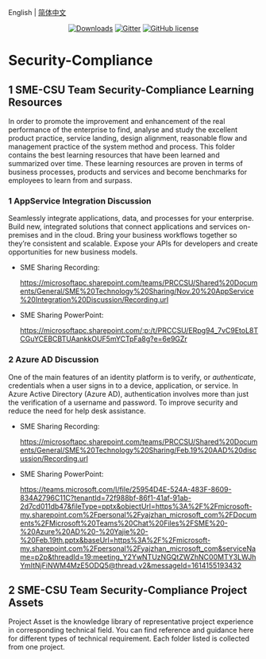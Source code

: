 English | [简体中文](./README_zh-CN.md)

<p align="center">
  <a href="https://github.com/sme-csu"><img src="https://badgen.net/badge/downloads/0/green?icon=github" alt="Downloads"></a>
  <a href="https://gitter.im/SME-CSU-Team/community?utm_source=badge&utm_medium=badge&utm_campaign=pr-badge"><img src="https://badges.gitter.im/SME-CSU-Team/community.svg" alt="Gitter" /></a>
  <a href="/LICENSE"><img src="https://img.shields.io/badge/license-MIT-blue.svg" alt="GitHub license" /></a>


# Security-Compliance

## 1 SME-CSU Team Security-Compliance Learning Resources

In order to promote the improvement and enhancement of the real performance of the enterprise to find, analyse and study the excellent product practice, service landing, design alignment, reasonable flow and management practice of the system method and process. This folder contains the best learning resources that have been learned and summarized over time. These learning resources are proven in terms of business processes, products and services and become benchmarks for employees to learn from and surpass.

### 1 AppService Integration Discussion

Seamlessly integrate applications, data, and processes for your enterprise. Build new, integrated solutions that connect applications and services on-premises and in the cloud. Bring your business workflows together so they’re consistent and scalable. Expose your APIs for developers and create opportunities for new business models.

- SME Sharing Recording: 

  https://microsoftapc.sharepoint.com/teams/PRCCSU/Shared%20Documents/General/SME%20Technology%20Sharing/Nov.20%20AppService%20Integration%20Discussion/Recording.url

- SME Sharing PowerPoint: 

  https://microsoftapc.sharepoint.com/:p:/t/PRCCSU/ERpg94_7vC9EtoL8TCGuYCEBCBTUAankkOUF5mYCTpFa8g?e=6e9GZr

### 2 Azure AD Discussion

One of the main features of an identity platform is to verify, or *authenticate*, credentials when a user signs in to a device, application, or service. In Azure Active Directory (Azure AD), authentication involves more than just the verification of a username and password. To improve security and reduce the need for help desk assistance.

- SME Sharing Recording: 

  https://microsoftapc.sharepoint.com/teams/PRCCSU/Shared%20Documents/General/SME%20Technology%20Sharing/Feb.19%20AAD%20discussion/Recording.url

- SME Sharing PowerPoint:

  https://teams.microsoft.com/l/file/25954D4E-524A-483F-8609-834A2796C11C?tenantId=72f988bf-86f1-41af-91ab-2d7cd011db47&fileType=pptx&objectUrl=https%3A%2F%2Fmicrosoft-my.sharepoint.com%2Fpersonal%2Fyajzhan_microsoft_com%2FDocuments%2FMicrosoft%20Teams%20Chat%20Files%2FSME%20-%20Azure%20AD%20-%20Yajie%20-%20Feb.19th.pptx&baseUrl=https%3A%2F%2Fmicrosoft-my.sharepoint.com%2Fpersonal%2Fyajzhan_microsoft_com&serviceName=p2p&threadId=19:meeting_Y2YwNTUzNGQtZWZhNC00MTY3LWJhYmItNjFiNWM4MzE5ODQ5@thread.v2&messageId=1614155193432

## 2 SME-CSU Team Security-Compliance Project Assets

Project Asset is the knowledge library of representative project experience in corresponding technical field. You can find reference and guidance here for different types of technical requirement. Each folder listed is collected from one project.
